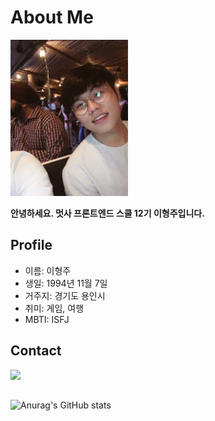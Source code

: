 # About Me

<img src="assets/md/profile.jpg" alt="프로필 사진" height="250"/>

**안녕하세요. 멋사 프론트엔드 스쿨 12기 이형주입니다.**

## Profile

- 이름: 이형주
- 생일: 1994년 11월 7일
- 거주지: 경기도 용인시
- 취미: 게임, 여행
- MBTI: ISFJ

## Contact

<a href="mailto:dlgudwn3739@gmail.com">
<img src="https://img.shields.io/badge/Gmail-d14836?style=round-square&logo=Gmail&logoColor=white"/></a>

##

![Anurag's GitHub stats](https://github-readme-stats.vercel.app/api?username=dlgudwn94&show_icons=true&theme=radical)
